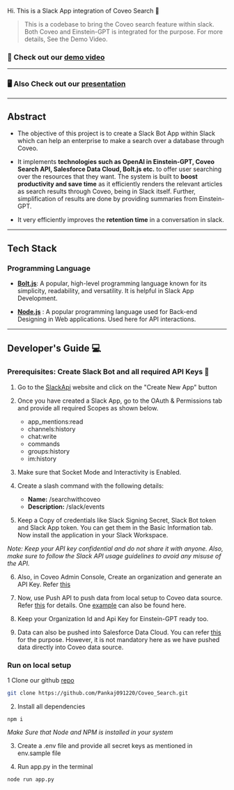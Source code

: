 Hi. This is a Slack App integration of Coveo Search 👋


> This is a codebase to bring the Coveo search feature within slack. Both Coveo and Einstein-GPT is integrated for the purpose. For more details, See the Demo Video.


### 🎥 Check out our [demo video](https://drive.google.com/file/d/19IEiDhgPsrZU2Ht6lLmCy23sdYARgZoy/view?usp=sharing)
---
### 🖥️ Also Check out our [presentation](https://docs.google.com/presentation/d/182iwYKN88C5gUJ7jWEpEpxEmUBsjwNcFRH9wk__f-QQ/edit?usp=sharing)
---
## Abstract

- The objective of this project is to create a Slack Bot App within Slack which can help an enterprise to make a search over a database through Coveo.


- It implements **technologies such as OpenAI in Einstein-GPT, Coveo Search API, Salesforce Data Cloud, Bolt.js etc.** to offer user searching over the resources that they want. The system is built to **boost productivity and save time** as it efficiently renders the relevant articles as search results through Coveo, being in Slack itself. Further, simplification of results are done by providing summaries from Einstein-GPT.


- It very efficiently improves the **retention time** in a conversation in slack. 

---
## Tech Stack

### Programming Language

- [**Bolt.js**](): A popular, high-level programming language known for its simplicity, readability, and versatility. It is helpful in Slack App Development.

- [**Node.js**]() : A popular programming language used for Back-end Designing in Web applications. Used here for API interactions.
---
## Developer's Guide 💻

### **Prerequisites: Create Slack Bot and all required API Keys 🔑**

1. Go to the [SlackApi](https://api.slack.com/start/quickstart) website and click on the "Create New App" button

2. Once you have created a Slack App, go to the OAuth & Permissions tab and provide all required Scopes as shown below.
    - app_mentions:read
    - channels:history
    - chat:write
    - commands
    - groups:history
    - im:history

3. Make sure that Socket Mode and Interactivity is Enabled.

4. Create a slash command with the following details:
    - **Name:** /searchwithcoveo
    - **Description:** /slack/events

5. Keep a Copy of credentials like Slack Signing Secret, Slack Bot token and Slack App token. You can get them in the Basic Information tab. Now install the application in your Slack Workspace.

*Note: Keep your API key confidential and do not share it with anyone. Also, make sure to follow the Slack API usage guidelines to avoid any misuse of the API.*

6. Also, in Coveo Admin Console, Create an organization and generate an API Key. Refer [this](https://docs.coveo.com/en/1718/manage-an-organization/manage-api-keys)

7. Now, use Push API to push data from local setup to Coveo data source. Refer [this](https://docs.coveo.com/en/68/index-content/use-the-push-api) for details. One [example](https://docs.coveo.com/en/1336/index-content/push-api-usage-example) can also be found here.

8. Keep your Organization Id and Api Key for Einstein-GPT ready too.

9. Data can also be pushed into Salesforce Data Cloud. You can refer [this](https://developer.salesforce.com/docs/atlas.en-us.c360a_api.meta/c360a_api/c360a_getting_started_with_cdp.htm) for the purpose. However, it is not mandatory here as we have pushed data directly into Coveo data source.

### **Run on local setup**
1  Clone our github [repo](https://github.com/Pankaj091220/Coveo_Search.git)

```bash
git clone https://github.com/Pankaj091220/Coveo_Search.git
```
2. Install all dependencies

```
npm i
```
*Make Sure that Node and NPM is installed in your system*

3. Create a .env file and provide all secret keys as mentioned in env.sample file

3. Run app.py in the terminal
```
node run app.py
```
